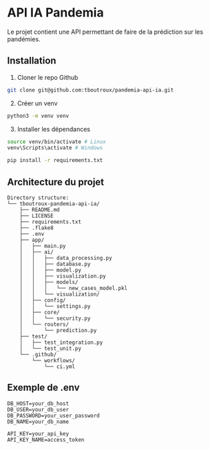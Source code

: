 # API IA Pandemia
Le projet contient une API permettant de faire de la prédiction sur les pandémies.

## Installation

1. Cloner le repo Github
```sh
git clone git@github.com:tboutroux/pandemia-api-ia.git
```

2. Créer un venv
```bash
python3 -m venv venv
```

3. Installer les dépendances
```bash
source venv/bin/activate # Linux
venv\Scripts\activate # Windows

pip install -r requirements.txt
```

## Architecture du projet 
```
Directory structure:
└── tboutroux-pandemia-api-ia/
    ├── README.md
    ├── LICENSE
    ├── requirements.txt
    ├── .flake8
    ├── .env
    ├── app/
    │   ├── main.py
    │   ├── ai/
    │   │   ├── data_processing.py
    │   │   ├── database.py
    │   │   ├── model.py
    │   │   ├── visualization.py
    │   │   ├── models/
    │   │   │   └── new_cases_model.pkl
    │   │   └── visualization/
    │   ├── config/
    │   │   └── settings.py
    │   ├── core/
    │   │   └── security.py
    │   └── routers/
    │       └── prediction.py
    ├── test/
    │   ├── test_integration.py
    │   └── test_unit.py
    └── .github/
        └── workflows/
            └── ci.yml
```

## Exemple de .env
```
DB_HOST=your_db_host
DB_USER=your_db_user
DB_PASSWORD=your_user_password
DB_NAME=your_db_name

API_KEY=your_api_key
API_KEY_NAME=access_token
```